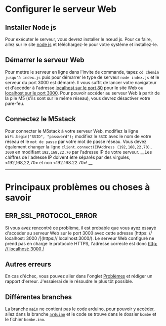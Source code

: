 # Configurer le serveur Web

  ## Installer Node js
  Pour exécuter le serveur, vous devrez installer le nœud js.
  Pour ce faire, allez sur le site [node js](https://nodejs.org/en/download/) et téléchargez-le pour votre système et installez-le.

  ## Démarrer le serveur Web
  Pour mettre le serveur en ligne dans l'invite de commande, tapez `cd chemin jusqu'à index.js` puis pour démarrer le type de serveur `node index.js` et le serveur du port 3000 est démarré.
  Il vous suffit de lancer votre navigateur et d'accéder à l'adresse [localhost sur le port 80](http://localhost/) pour le site Web ou [localhost sur le port 3000](http://localhost:3000/).
  Pour pouvoir accéder au serveur Web à partir de la pile M5 (s'ils sont sur le même réseau), vous devrez désactiver votre pare-feu.

  ## Connectez le M5stack
  Pour connecter le M5stack à votre serveur Web, modifiez la ligne `WiFi.begin("SSID", "password");` modifiez le `SSID` avec le nom de votre réseau et le `mot de passe` par votre mot de passe réseau.
  Vous devez également changer la ligne `client.connect(IPAddress (192,168,22,70), 3000` en modifiant `192,168,22,70` par l'adresse IP de votre serveur.
  __Les chiffres de l'adresse IP doivent être séparés par des virgules, «192,168,22,70» et non «192.168.22.70»! __

-----------------

# Principaux problèmes ou choses à savoir

  ## ERR_SSL_PROTOCOL_ERROR
  Si vous avez rencontré ce problème, il est probable que vous ayez essayé d'accéder au serveur Web sur le port 3000 avec cette adresse [https: // localhost: 3000 /](https:// localhost:3000/). Le serveur Web configuré ne prend pas en charge le protocole HTTPS, l'adresse correcte est donc [http: // localhost: 3000 /](http://localhost:3000/)
  
  ## Autres erreurs
  En cas d'échec, vous pouvez aller dans l'onglet [Problèmes](https://github.com/angerenage/SI_Ange/issues) et rédiger un rapport d'erreur. J'essaierai de le résoudre le plus tôt possible.

  ## Différentes branches
  La branche [`main`](https://github.com/angerenage/SI_Ange/) ne contient pas le code arduino, pour pouvoir y accéder, allez dans la branche [`arduino`](https://github.com/angerenage/SI_Ange/tree/arduino) et le code se trouve dans le dossier `bombe` et le fichier `bombe.ino`.
